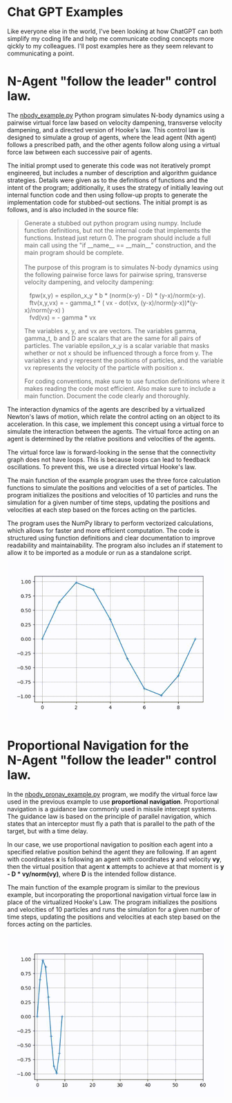 # Chat GPT Examples

Like everyone else in the world, I've been looking at how ChatGPT can both simplify my coding life and help me communicate coding concepts more qickly to my colleagues.  I'll post examples here as they seem relevant to communicating a point.

# N-Agent "follow the leader" control law.
The [nbody_example.py](nbody_example.py) Python program simulates N-body dynamics using a pairwise virtual force law based on velocity dampening, transverse velocity dampening, and a directed version of Hooke's law. This control law is designed to simulate a group of agents, where the lead agent (Nth agent) follows a prescribed path, and the other agents follow along using a virtual force law between each successive pair of agents. <br/>

The initial prompt used to generate this code was not iteratively prompt engineered, but includes a number of description and algorithm guidance strategies.  Details were given as to the definitions of functions and the intent of the program; additionally, it uses the strategy of initially leaving out internal function code and then using follow-up propts to generate the implementation code for stubbed-out sections. The initial prompt is as follows, and is also included in the source file:
<blockquote>
Generate a stubbed out python program using numpy. Include function definitions, but not the internal code that implements the functions.  Instead just return 0.  The program should include a full main call using the "if __name__ == __main__" construction, and the main program should be complete.  
<br/><br/>
The purpose of this program is to simulates N-body dynamics using the following pairwise force laws for pairwise spring, transverse velocity dampening, and velocity dampening:
  
  &nbsp;&nbsp;&nbsp;fpw(x,y) = espilon_x_y * b * (norm(x-y) - D) * (y-x)/norm(x-y).  <br/>
  &nbsp;&nbsp;&nbsp;ftv(x,y,vx) = - gamma_t * ( vx - dot(vx, (y-x)/norm(y-x))*(y-x)/norm(y-x) ) <br/>
  &nbsp;&nbsp;&nbsp;fvd(vx) = - gamma * vx <br/>

The variables x, y, and vx are vectors.  The variables gamma, gamma_t, b and D are scalars that are the same for all pairs of particles. The variable 
epsilon_x_y is a scalar variable that masks whether or not x should be influenced through a force from y.  The variables x and y represent the 
positions of particles, and the variable vx represents the velocity of the particle with position x.  

For coding conventions, make sure to use function definitions where it makes reading the code most efficient.  Also make sure to include a main 
function.  Document the code clearly and thoroughly.
</blockquote>

The interaction dynamics of the agents are described by a virtualized Newton's laws of motion, which relate the control acting on an object to its acceleration. In this case, we implement this concept using a virtual force to simulate the interaction between the agents. The virtual force acting on an agent is determined by the relative positions and velocities of the agents.

The virtual force law is forward-looking in the sense that the connectivity graph does not have loops. This is because loops can lead to feedback oscillations. To prevent this, we use a directed virtual Hooke's law.

The main function of the example program uses the three force calculation functions to simulate the positions and velocities of a set of particles. The program initializes the positions and velocities of 10 particles and runs the simulation for a given number of time steps, updating the positions and velocities at each step based on the forces acting on the particles.

The program uses the NumPy library to perform vectorized calculations, which allows for faster and more efficient computation. The code is structured using function definitions and clear documentation to improve readability and maintainability. The program also includes an if statement to allow it to be imported as a module or run as a standalone script.
![One agent leading nine others](./follow_the_leader.gif)

# Proportional Navigation for the <br> N-Agent "follow the leader" control law.
In the [nbody_pronav_example.py](nbody_pronav_example.py) program, we modify the virtual force law used in the previous example to use **proportional navigation**. Proportional navigation is a guidance law commonly used in missile intercept systems. The guidance law is based on the principle of parallel navigation, which states that an interceptor must fly a path that is parallel to the path of the target, but with a time delay.

In our case, we use proportional navigation to position each agent into a specified relative position behind the agent they are following. If an agent with coordinates **x** is following an agent with coordinates **y** and velocity **vy**, then the virtual position that agent **x** attempts to achieve at that moment is **y - D * vy/norm(vy)**, where **D** is the intended follow distance.

The main function of the example program is similar to the previous example, but incorporating the proportional navigation virtual force law in place of the virtualized Hooke's Law. The program initializes the positions and velocities of 10 particles and runs the simulation for a given number of time steps, updating the positions and velocities at each step based on the forces acting on the particles.

![One agent leading nine others](./pronav_follow_the_leader.gif)
